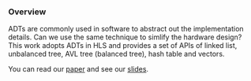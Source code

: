 ### Overview
ADTs are commonly used in software to abstract out the implementation details. Can we use the same technique to simlify the hardware design? This work adopts ADTs in HLS and provides a set of APIs of linked list, unbalanced tree, AVL tree (balanced tree), hash table and vectors.

You can read our [paper](https://github.com/Hilx/SynADT/blob/master/SynADT%20paper%20fccm'16.pdf) and see our [slides](https://github.com/Hilx/SynADT/blob/master/SynADT%20slides%20fccm'16.pdf).